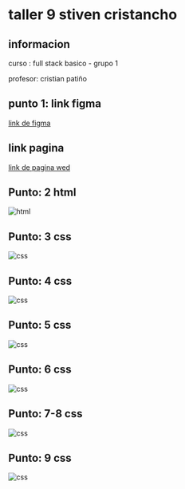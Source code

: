 <h1>taller 9 stiven cristancho</h1>

<h2>informacion </h2>
<p>curso : full stack basico - grupo 1 </p>
<p>profesor: cristian patiño </p>
<h2>punto 1: link figma</h2>
<a href="https://www.figma.com/file/hrY04JjKIthDB044MaswKP/stiven-cristancho---figmaecercise?type=design&node-id=0%3A1&t=jMOz21IpO3AGnzOi-1">link de figma</a> 
<h2>link pagina</h2>
<a href="https://2stiven0.github.io/taller-9-fullstack/">link de pagina wed</a> 
<h2>Punto: 2 html</h2>
<img src="./public/images/html.png" alt="html">
<h2>Punto: 3 css</h2>
<img src="./public/images/css.png" alt="css">
<h2>Punto: 4 css</h2>
<img src="./public/images/punto-4.png" alt="css">
<h2>Punto: 5 css</h2>
<img src="./public/images/punnto-5.png" alt="css">
<h2>Punto: 6 css</h2>
<img src="./public/images/punto-6.png" alt="css">
<h2>Punto: 7-8 css</h2>
<img src="./public/images/punto-7-8.png" alt="css">
<h2>Punto: 9 css</h2>
<img src="./public/images/punto-9.png" alt="css">


